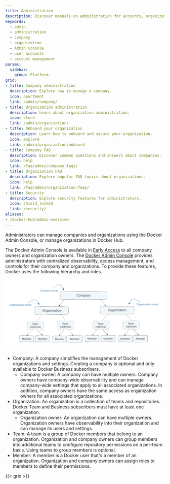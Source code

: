 ```yaml
---
title: Administration
description: Discover manuals on administration for accounts, organizations, and companies.
keywords:
  - admin
  - administration
  - company
  - organization
  - Admin Console
  - user accounts
  - account management
params:
  sidebar:
    group: Platform
grid:
- title: Company administration
  description: Explore how to manage a company.
  icon: apartment
  link: /admin/company/
- title: Organization administration
  description: Learn about organization administration.
  icon: store
  link: /admin/organization/
- title: Onboard your organization
  description: Learn how to onboard and secure your organization.
  icon: explore
  link: /admin/organization/onboard
- title: Company FAQ
  description: Discover common questions and answers about companies.
  icon: help
  link: /faq/admin/company-faqs/
- title: Organization FAQ
  description: Explore popular FAQ topics about organizations.
  icon: help
  link: /faq/admin/organization-faqs/
- title: Security
  description: Explore security features for administrators.
  icon: shield_locked
  link: /security/
aliases:
- /docker-hub/admin-overview
---
```


Administrators can manage companies and organizations using the Docker Admin Console, or manage organizations in Docker Hub.

The Docker Admin Console is available in [Early Access](../release-lifecycle.md#early-access-ea) to all company owners and organization owners. The [Docker Admin Console](https://admin.docker.com) provides administrators with centralized observability, access management, and controls for their company and organizations. To provide these features, Docker uses the following hierarchy and roles.

![Docker hierarchy](./images/docker-admin-structure.webp)

- Company: A company simplifies the management of Docker organizations and settings. Creating a company is optional and only available to Docker Business subscribers.
  - Company owner: A company can have multiple owners. Company owners have company-wide observability and can manage company-wide settings that apply to all associated organizations. In addition, company owners have the same access as organization owners for all associated organizations.
- Organization: An organization is a collection of teams and repositories. Docker Team and Business subscribers must have at least one organization.
  - Organization owner: An organization can have multiple owners. Organization owners have observability into their organization and can manage its users and settings.
- Team: A team is a group of Docker members that belong to an organization. Organization and company owners can group members into additional teams to configure repository permissions on a per-team basis. Using teams to group members is optional.
- Member: A member is a Docker user that's a member of an organization. Organization and company owners can assign roles to members to define their permissions.

{{< grid >}}
